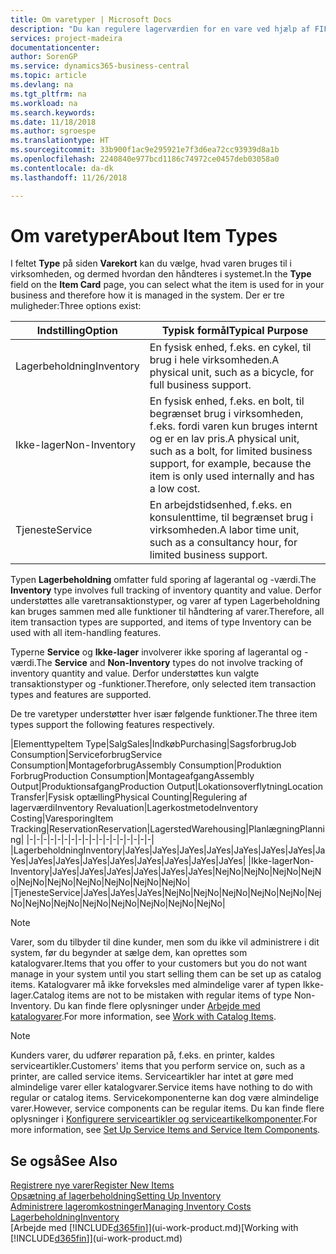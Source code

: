 ```yaml
---
title: Om varetyper | Microsoft Docs
description: "Du kan regulere lagerværdien for en vare ved hjælp af FIFO eller gennemsnitlige kostmetoder, f.eks., når varepriser ændres af andre årsager end transaktioner."
services: project-madeira
documentationcenter: 
author: SorenGP
ms.service: dynamics365-business-central
ms.topic: article
ms.devlang: na
ms.tgt_pltfrm: na
ms.workload: na
ms.search.keywords: 
ms.date: 11/18/2018
ms.author: sgroespe
ms.translationtype: HT
ms.sourcegitcommit: 33b900f1ac9e295921e7f3d6ea72cc93939d8a1b
ms.openlocfilehash: 2240840e977bcd1186c74972ce0457deb03058a0
ms.contentlocale: da-dk
ms.lasthandoff: 11/26/2018

---
```

# <a name="about-item-types"></a><span data-ttu-id="9fc94-103">Om varetyper</span><span class="sxs-lookup"><span data-stu-id="9fc94-103">About Item Types</span></span>
<span data-ttu-id="9fc94-104">I feltet **Type** på siden **Varekort** kan du vælge, hvad varen bruges til i virksomheden, og dermed hvordan den håndteres i systemet.</span><span class="sxs-lookup"><span data-stu-id="9fc94-104">In the **Type** field on the **Item Card** page, you can select what the item is used for in your business and therefore how it is managed in the system.</span></span> <span data-ttu-id="9fc94-105">Der er tre muligheder:</span><span class="sxs-lookup"><span data-stu-id="9fc94-105">Three options exist:</span></span>

|<span data-ttu-id="9fc94-106">Indstilling</span><span class="sxs-lookup"><span data-stu-id="9fc94-106">Option</span></span>|<span data-ttu-id="9fc94-107">Typisk formål</span><span class="sxs-lookup"><span data-stu-id="9fc94-107">Typical Purpose</span></span>|
|------|-----------|
|<span data-ttu-id="9fc94-108">Lagerbeholdning</span><span class="sxs-lookup"><span data-stu-id="9fc94-108">Inventory</span></span>|<span data-ttu-id="9fc94-109">En fysisk enhed, f.eks. en cykel, til brug i hele virksomheden.</span><span class="sxs-lookup"><span data-stu-id="9fc94-109">A physical unit, such as a bicycle, for full business support.</span></span>|
|<span data-ttu-id="9fc94-110">Ikke-lager</span><span class="sxs-lookup"><span data-stu-id="9fc94-110">Non-Inventory</span></span>|<span data-ttu-id="9fc94-111">En fysisk enhed, f.eks. en bolt, til begrænset brug i virksomheden, f.eks. fordi varen kun bruges internt og er en lav pris.</span><span class="sxs-lookup"><span data-stu-id="9fc94-111">A physical unit, such as a bolt, for limited business support, for example, because the item is only used internally and has a low cost.</span></span>|
|<span data-ttu-id="9fc94-112">Tjeneste</span><span class="sxs-lookup"><span data-stu-id="9fc94-112">Service</span></span>|<span data-ttu-id="9fc94-113">En arbejdstidsenhed, f.eks. en konsulenttime, til begrænset brug i virksomheden.</span><span class="sxs-lookup"><span data-stu-id="9fc94-113">A labor time unit, such as a consultancy hour, for limited business support.</span></span>|

<span data-ttu-id="9fc94-114">Typen **Lagerbeholdning** omfatter fuld sporing af lagerantal og -værdi.</span><span class="sxs-lookup"><span data-stu-id="9fc94-114">The **Inventory** type involves full tracking of inventory quantity and value.</span></span> <span data-ttu-id="9fc94-115">Derfor understøttes alle varetransaktionstyper, og varer af typen Lagerbeholdning kan bruges sammen med alle funktioner til håndtering af varer.</span><span class="sxs-lookup"><span data-stu-id="9fc94-115">Therefore, all item transaction types are supported, and items of type Inventory can be used with all item-handling features.</span></span>

<span data-ttu-id="9fc94-116">Typerne **Service** og **Ikke-lager** involverer ikke sporing af lagerantal og -værdi.</span><span class="sxs-lookup"><span data-stu-id="9fc94-116">The **Service** and **Non-Inventory** types do not involve tracking of inventory quantity and value.</span></span> <span data-ttu-id="9fc94-117">Derfor understøttes kun valgte transaktionstyper og -funktioner.</span><span class="sxs-lookup"><span data-stu-id="9fc94-117">Therefore, only selected item transaction types and features are supported.</span></span>

<span data-ttu-id="9fc94-118">De tre varetyper understøtter hver især følgende funktioner.</span><span class="sxs-lookup"><span data-stu-id="9fc94-118">The three item types support the following features respectively.</span></span>

|<span data-ttu-id="9fc94-119">Elementtype</span><span class="sxs-lookup"><span data-stu-id="9fc94-119">Item Type</span></span>|<span data-ttu-id="9fc94-120">Salg</span><span class="sxs-lookup"><span data-stu-id="9fc94-120">Sales</span></span>|<span data-ttu-id="9fc94-121">Indkøb</span><span class="sxs-lookup"><span data-stu-id="9fc94-121">Purchasing</span></span>|<span data-ttu-id="9fc94-122">Sagsforbrug</span><span class="sxs-lookup"><span data-stu-id="9fc94-122">Job Consumption</span></span>|<span data-ttu-id="9fc94-123">Serviceforbrug</span><span class="sxs-lookup"><span data-stu-id="9fc94-123">Service Consumption</span></span>|<span data-ttu-id="9fc94-124">Montageforbrug</span><span class="sxs-lookup"><span data-stu-id="9fc94-124">Assembly Consumption</span></span>|<span data-ttu-id="9fc94-125">Produktion Forbrug</span><span class="sxs-lookup"><span data-stu-id="9fc94-125">Production Consumption</span></span>|<span data-ttu-id="9fc94-126">Montageafgang</span><span class="sxs-lookup"><span data-stu-id="9fc94-126">Assembly Output</span></span>|<span data-ttu-id="9fc94-127">Produktionsafgang</span><span class="sxs-lookup"><span data-stu-id="9fc94-127">Production Output</span></span>|<span data-ttu-id="9fc94-128">Lokationsoverflytning</span><span class="sxs-lookup"><span data-stu-id="9fc94-128">Location Transfer</span></span>|<span data-ttu-id="9fc94-129">Fysisk optælling</span><span class="sxs-lookup"><span data-stu-id="9fc94-129">Physical Counting</span></span>|<span data-ttu-id="9fc94-130">Regulering af lagerværdi</span><span class="sxs-lookup"><span data-stu-id="9fc94-130">Inventory Revaluation</span></span>|<span data-ttu-id="9fc94-131">Lagerkostmetode</span><span class="sxs-lookup"><span data-stu-id="9fc94-131">Inventory Costing</span></span>|<span data-ttu-id="9fc94-132">Varesporing</span><span class="sxs-lookup"><span data-stu-id="9fc94-132">Item Tracking</span></span>|<span data-ttu-id="9fc94-133">Reservation</span><span class="sxs-lookup"><span data-stu-id="9fc94-133">Reservation</span></span>|<span data-ttu-id="9fc94-134">Lagersted</span><span class="sxs-lookup"><span data-stu-id="9fc94-134">Warehousing</span></span>|<span data-ttu-id="9fc94-135">Planlægning</span><span class="sxs-lookup"><span data-stu-id="9fc94-135">Planning</span></span>|
|-|-|-|-|-|-|-|-|-|-|-|-|-|-|-|-|-|-|
|<span data-ttu-id="9fc94-136">Lagerbeholdning</span><span class="sxs-lookup"><span data-stu-id="9fc94-136">Inventory</span></span>|<span data-ttu-id="9fc94-137">Ja</span><span class="sxs-lookup"><span data-stu-id="9fc94-137">Yes</span></span>|<span data-ttu-id="9fc94-138">Ja</span><span class="sxs-lookup"><span data-stu-id="9fc94-138">Yes</span></span>|<span data-ttu-id="9fc94-139">Ja</span><span class="sxs-lookup"><span data-stu-id="9fc94-139">Yes</span></span>|<span data-ttu-id="9fc94-140">Ja</span><span class="sxs-lookup"><span data-stu-id="9fc94-140">Yes</span></span>|<span data-ttu-id="9fc94-141">Ja</span><span class="sxs-lookup"><span data-stu-id="9fc94-141">Yes</span></span>|<span data-ttu-id="9fc94-142">Ja</span><span class="sxs-lookup"><span data-stu-id="9fc94-142">Yes</span></span>|<span data-ttu-id="9fc94-143">Ja</span><span class="sxs-lookup"><span data-stu-id="9fc94-143">Yes</span></span>|<span data-ttu-id="9fc94-144">Ja</span><span class="sxs-lookup"><span data-stu-id="9fc94-144">Yes</span></span>|<span data-ttu-id="9fc94-145">Ja</span><span class="sxs-lookup"><span data-stu-id="9fc94-145">Yes</span></span>|<span data-ttu-id="9fc94-146">Ja</span><span class="sxs-lookup"><span data-stu-id="9fc94-146">Yes</span></span>|<span data-ttu-id="9fc94-147">Ja</span><span class="sxs-lookup"><span data-stu-id="9fc94-147">Yes</span></span>|<span data-ttu-id="9fc94-148">Ja</span><span class="sxs-lookup"><span data-stu-id="9fc94-148">Yes</span></span>|<span data-ttu-id="9fc94-149">Ja</span><span class="sxs-lookup"><span data-stu-id="9fc94-149">Yes</span></span>|<span data-ttu-id="9fc94-150">Ja</span><span class="sxs-lookup"><span data-stu-id="9fc94-150">Yes</span></span>|<span data-ttu-id="9fc94-151">Ja</span><span class="sxs-lookup"><span data-stu-id="9fc94-151">Yes</span></span>|<span data-ttu-id="9fc94-152">Ja</span><span class="sxs-lookup"><span data-stu-id="9fc94-152">Yes</span></span>|
|<span data-ttu-id="9fc94-153">Ikke-lager</span><span class="sxs-lookup"><span data-stu-id="9fc94-153">Non-Inventory</span></span>|<span data-ttu-id="9fc94-154">Ja</span><span class="sxs-lookup"><span data-stu-id="9fc94-154">Yes</span></span>|<span data-ttu-id="9fc94-155">Ja</span><span class="sxs-lookup"><span data-stu-id="9fc94-155">Yes</span></span>|<span data-ttu-id="9fc94-156">Ja</span><span class="sxs-lookup"><span data-stu-id="9fc94-156">Yes</span></span>|<span data-ttu-id="9fc94-157">Ja</span><span class="sxs-lookup"><span data-stu-id="9fc94-157">Yes</span></span>|<span data-ttu-id="9fc94-158">Ja</span><span class="sxs-lookup"><span data-stu-id="9fc94-158">Yes</span></span>|<span data-ttu-id="9fc94-159">Ja</span><span class="sxs-lookup"><span data-stu-id="9fc94-159">Yes</span></span>|<span data-ttu-id="9fc94-160">Nej</span><span class="sxs-lookup"><span data-stu-id="9fc94-160">No</span></span>|<span data-ttu-id="9fc94-161">Nej</span><span class="sxs-lookup"><span data-stu-id="9fc94-161">No</span></span>|<span data-ttu-id="9fc94-162">Nej</span><span class="sxs-lookup"><span data-stu-id="9fc94-162">No</span></span>|<span data-ttu-id="9fc94-163">Nej</span><span class="sxs-lookup"><span data-stu-id="9fc94-163">No</span></span>|<span data-ttu-id="9fc94-164">Nej</span><span class="sxs-lookup"><span data-stu-id="9fc94-164">No</span></span>|<span data-ttu-id="9fc94-165">Nej</span><span class="sxs-lookup"><span data-stu-id="9fc94-165">No</span></span>|<span data-ttu-id="9fc94-166">Nej</span><span class="sxs-lookup"><span data-stu-id="9fc94-166">No</span></span>|<span data-ttu-id="9fc94-167">Nej</span><span class="sxs-lookup"><span data-stu-id="9fc94-167">No</span></span>|<span data-ttu-id="9fc94-168">Nej</span><span class="sxs-lookup"><span data-stu-id="9fc94-168">No</span></span>|<span data-ttu-id="9fc94-169">Nej</span><span class="sxs-lookup"><span data-stu-id="9fc94-169">No</span></span>|
|<span data-ttu-id="9fc94-170">Tjeneste</span><span class="sxs-lookup"><span data-stu-id="9fc94-170">Service</span></span>|<span data-ttu-id="9fc94-171">Ja</span><span class="sxs-lookup"><span data-stu-id="9fc94-171">Yes</span></span>|<span data-ttu-id="9fc94-172">Ja</span><span class="sxs-lookup"><span data-stu-id="9fc94-172">Yes</span></span>|<span data-ttu-id="9fc94-173">Ja</span><span class="sxs-lookup"><span data-stu-id="9fc94-173">Yes</span></span>|<span data-ttu-id="9fc94-174">Nej</span><span class="sxs-lookup"><span data-stu-id="9fc94-174">No</span></span>|<span data-ttu-id="9fc94-175">Nej</span><span class="sxs-lookup"><span data-stu-id="9fc94-175">No</span></span>|<span data-ttu-id="9fc94-176">Nej</span><span class="sxs-lookup"><span data-stu-id="9fc94-176">No</span></span>|<span data-ttu-id="9fc94-177">Nej</span><span class="sxs-lookup"><span data-stu-id="9fc94-177">No</span></span>|<span data-ttu-id="9fc94-178">Nej</span><span class="sxs-lookup"><span data-stu-id="9fc94-178">No</span></span>|<span data-ttu-id="9fc94-179">Nej</span><span class="sxs-lookup"><span data-stu-id="9fc94-179">No</span></span>|<span data-ttu-id="9fc94-180">Nej</span><span class="sxs-lookup"><span data-stu-id="9fc94-180">No</span></span>|<span data-ttu-id="9fc94-181">Nej</span><span class="sxs-lookup"><span data-stu-id="9fc94-181">No</span></span>|<span data-ttu-id="9fc94-182">Nej</span><span class="sxs-lookup"><span data-stu-id="9fc94-182">No</span></span>|<span data-ttu-id="9fc94-183">Nej</span><span class="sxs-lookup"><span data-stu-id="9fc94-183">No</span></span>|<span data-ttu-id="9fc94-184">Nej</span><span class="sxs-lookup"><span data-stu-id="9fc94-184">No</span></span>|<span data-ttu-id="9fc94-185">Nej</span><span class="sxs-lookup"><span data-stu-id="9fc94-185">No</span></span>|<span data-ttu-id="9fc94-186">Nej</span><span class="sxs-lookup"><span data-stu-id="9fc94-186">No</span></span>|

> [!NOTE]
> <span data-ttu-id="9fc94-187">Varer, som du tilbyder til dine kunder, men som du ikke vil administrere i dit system, før du begynder at sælge dem, kan oprettes som katalogvarer.</span><span class="sxs-lookup"><span data-stu-id="9fc94-187">Items that you offer to your customers but you do not want manage in your system until you start selling them can be set up as catalog items.</span></span> <span data-ttu-id="9fc94-188">Katalogvarer må ikke forveksles med almindelige varer af typen Ikke-lager.</span><span class="sxs-lookup"><span data-stu-id="9fc94-188">Catalog items are not to be mistaken with regular items of type Non-Inventory.</span></span> <span data-ttu-id="9fc94-189">Du kan finde flere oplysninger under [Arbejde med katalogvarer](inventory-how-work-nonstock-items.md).</span><span class="sxs-lookup"><span data-stu-id="9fc94-189">For more information, see [Work with Catalog Items](inventory-how-work-nonstock-items.md).</span></span>

> [!NOTE]
> <span data-ttu-id="9fc94-190">Kunders varer, du udfører reparation på, f.eks. en printer, kaldes serviceartikler.</span><span class="sxs-lookup"><span data-stu-id="9fc94-190">Customers' items that you perform service on, such as a printer, are called service items.</span></span> <span data-ttu-id="9fc94-191">Serviceartikler har intet at gøre med almindelige varer eller katalogvarer.</span><span class="sxs-lookup"><span data-stu-id="9fc94-191">Service items have nothing to do with regular or catalog items.</span></span> <span data-ttu-id="9fc94-192">Servicekomponenterne kan dog være almindelige varer.</span><span class="sxs-lookup"><span data-stu-id="9fc94-192">However, service components can be regular items.</span></span> <span data-ttu-id="9fc94-193">Du kan finde flere oplysninger i [Konfigurere serviceartikler og serviceartikelkomponenter](service-how-setup-service-items.md).</span><span class="sxs-lookup"><span data-stu-id="9fc94-193">For more information, see [Set Up Service Items and Service Item Components](service-how-setup-service-items.md).</span></span>

## <a name="see-also"></a><span data-ttu-id="9fc94-194">Se også</span><span class="sxs-lookup"><span data-stu-id="9fc94-194">See Also</span></span>
[<span data-ttu-id="9fc94-195">Registrere nye varer</span><span class="sxs-lookup"><span data-stu-id="9fc94-195">Register New Items</span></span>](inventory-how-register-new-items.md)  
[<span data-ttu-id="9fc94-196">Opsætning af lagerbeholdning</span><span class="sxs-lookup"><span data-stu-id="9fc94-196">Setting Up Inventory</span></span>](inventory-setup-inventory.md)  
[<span data-ttu-id="9fc94-197">Administrere lageromkostninger</span><span class="sxs-lookup"><span data-stu-id="9fc94-197">Managing Inventory Costs</span></span>](finance-manage-inventory-costs.md)  
[<span data-ttu-id="9fc94-198">Lagerbeholdning</span><span class="sxs-lookup"><span data-stu-id="9fc94-198">Inventory</span></span>](inventory-manage-inventory.md)  
<span data-ttu-id="9fc94-199">[Arbejde med [!INCLUDE[d365fin](includes/d365fin_md.md)]](ui-work-product.md)</span><span class="sxs-lookup"><span data-stu-id="9fc94-199">[Working with [!INCLUDE[d365fin](includes/d365fin_md.md)]](ui-work-product.md)</span></span>

